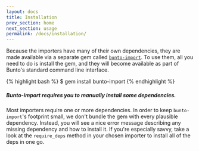 ```yaml
---
layout: docs
title: Installation
prev_section: home
next_section: usage
permalink: /docs/installation/
---
```


Because the importers have many of their own dependencies, they are made
available via a separate gem called
[`bunto-import`](https://github.com/bunto/bunto-import). To use them, all
you need to do is install the gem, and they will become available as part of
Bunto's standard command line interface.

{% highlight bash %}
$ gem install bunto-import
{% endhighlight %}

<div class="note warning">
  <h5>Bunto-import requires you to manually install some dependencies.</h5>
  <p>Most importers require one or more dependencies. In order to keep
  <code>bunto-import</code>'s footprint small, we don't bundle the gem
  with every plausible dependency. Instead, you will see a nice error
  message describing any missing dependency and how to install it. If
  you're especially savvy, take a look at the <code>require_deps</code>
  method in your chosen importer to install all of the deps in one go.</p>
</div>
